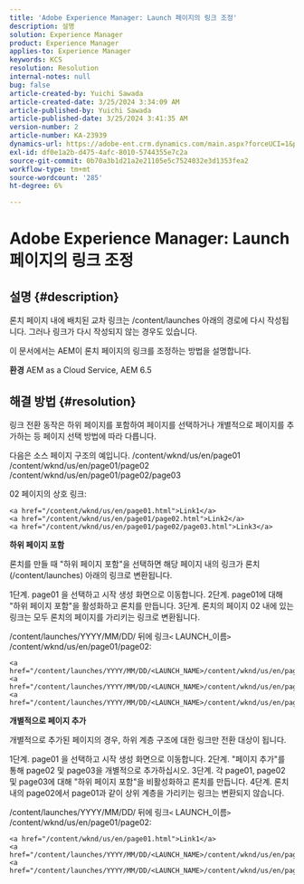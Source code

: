 ```yaml
---
title: 'Adobe Experience Manager: Launch 페이지의 링크 조정'
description: 설명
solution: Experience Manager
product: Experience Manager
applies-to: Experience Manager
keywords: KCS
resolution: Resolution
internal-notes: null
bug: false
article-created-by: Yuichi Sawada
article-created-date: 3/25/2024 3:34:09 AM
article-published-by: Yuichi Sawada
article-published-date: 3/25/2024 3:41:35 AM
version-number: 2
article-number: KA-23939
dynamics-url: https://adobe-ent.crm.dynamics.com/main.aspx?forceUCI=1&pagetype=entityrecord&etn=knowledgearticle&id=68840384-58ea-ee11-a204-6045bd006268
exl-id: df0e1a2b-d475-4afc-8010-5744355e7c2a
source-git-commit: 0b70a3b1d21a2e21105e5c7524032e3d1353fea2
workflow-type: tm+mt
source-wordcount: '285'
ht-degree: 6%

---
```


# Adobe Experience Manager: Launch 페이지의 링크 조정

## 설명 {#description}


론치 페이지 내에 배치된 교차 링크는 /content/launches 아래의 경로에 다시 작성됩니다. 그러나 링크가 다시 작성되지 않는 경우도 있습니다.

이 문서에서는 AEM이 론치 페이지의 링크를 조정하는 방법을 설명합니다.

<b>환경</b>
AEM as a Cloud Service, AEM 6.5


## 해결 방법 {#resolution}


링크 전환 동작은 하위 페이지를 포함하여 페이지를 선택하거나 개별적으로 페이지를 추가하는 등 페이지 선택 방법에 따라 다릅니다.

다음은 소스 페이지 구조의 예입니다. /content/wknd/us/en/page01 /content/wknd/us/en/page01/page02 /content/wknd/us/en/page01/page02/page03

02 페이지의 상호 링크:


```
<a href="/content/wknd/us/en/page01.html">Link1</a>
<a href="/content/wknd/us/en/page01/page02.html">Link2</a>
<a href="/content/wknd/us/en/page01/page02/page03.html">Link3</a>
```


<b>하위 페이지 포함</b>

론치를 만들 때 &quot;하위 페이지 포함&quot;을 선택하면 해당 페이지 내의 링크가 론치(/content/launches) 아래의 링크로 변환됩니다.

1단계. page01 을 선택하고 시작 생성 화면으로 이동합니다.
2단계. page01에 대해 &quot;하위 페이지 포함&quot;을 활성화하고 론치를 만듭니다.
3단계. 론치의 페이지 02 내에 있는 링크는 모두 론치의 페이지를 가리키는 링크로 변환됩니다.

/content/launches/YYYY/MM/DD/ 뒤에 링크`<` LAUNCH_이름`>` /content/wknd/us/en/page01/page02:


```
<a href="/content/launches/YYYY/MM/DD/<LAUNCH_NAME>/content/wknd/us/en/page01.html">Link1</a>
<a href="/content/launches/YYYY/MM/DD/<LAUNCH_NAME>/content/wknd/us/en/page01/page02.html">Link2</a>
<a href="/content/launches/YYYY/MM/DD/<LAUNCH_NAME>/content/wknd/us/en/page01/page02/page03.html">Link3</a>
```


<b>개별적으로 페이지 추가</b>

개별적으로 추가된 페이지의 경우, 하위 계층 구조에 대한 링크만 전환 대상이 됩니다.

1단계. page01 을 선택하고 시작 생성 화면으로 이동합니다.
2단계. &quot;페이지 추가&quot;를 통해 page02 및 page03을 개별적으로 추가하십시오.
3단계. 각 page01, page02 및 page03에 대해 &quot;하위 페이지 포함&quot;을 비활성화하고 론치를 만듭니다.
4단계. 론치 내의 page02에서 page01과 같이 상위 계층을 가리키는 링크는 변환되지 않습니다.

/content/launches/YYYY/MM/DD/ 뒤에 링크`<` LAUNCH_이름`>` /content/wknd/us/en/page01/page02:


```
<a href="/content/wknd/us/en/page01.html">Link1</a> 
<a href="/content/launches/YYYY/MM/DD/<LAUNCH_NAME>/content/wknd/us/en/page01/page02.html">Link2</a>
<a href="/content/launches/YYYY/MM/DD/<LAUNCH_NAME>/content/wknd/us/en/page01/page02/page03.html">Link3</a>
```
